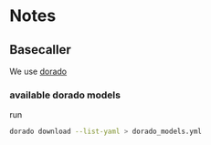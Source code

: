 # Notes

## Basecaller

We use [dorado](https://github.com/nanoporetech/dorado)


### available dorado models

run
```sh
dorado download --list-yaml > dorado_models.yml
```